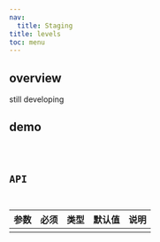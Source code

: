 ```yaml
---
nav:
  title: Staging
title: levels
toc: menu
---
```


## overview

still developing

## demo

<code src="@/components/levels/demo/demo.tsx" />

## API

| 参数 | 必须 | 类型 | 默认值 | 说明 |
| :--- | :--- | :--- | :----- | :--- |
|      |      |      |        |      |
